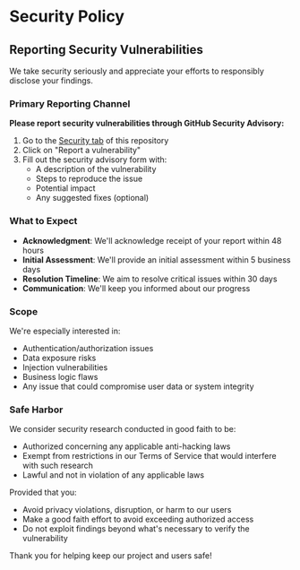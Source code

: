 # Security Policy

## Reporting Security Vulnerabilities

We take security seriously and appreciate your efforts to responsibly disclose your findings.

### Primary Reporting Channel

**Please report security vulnerabilities through GitHub Security Advisory:**

1. Go to the [Security tab](../../security) of this repository
2. Click on "Report a vulnerability"
3. Fill out the security advisory form with:
   - A description of the vulnerability
   - Steps to reproduce the issue
   - Potential impact
   - Any suggested fixes (optional)

### What to Expect

- **Acknowledgment**: We'll acknowledge receipt of your report within 48 hours
- **Initial Assessment**: We'll provide an initial assessment within 5 business days
- **Resolution Timeline**: We aim to resolve critical issues within 30 days
- **Communication**: We'll keep you informed about our progress

### Scope

We're especially interested in:
- Authentication/authorization issues
- Data exposure risks
- Injection vulnerabilities
- Business logic flaws
- Any issue that could compromise user data or system integrity

### Safe Harbor

We consider security research conducted in good faith to be:
- Authorized concerning any applicable anti-hacking laws
- Exempt from restrictions in our Terms of Service that would interfere with such research
- Lawful and not in violation of any applicable laws

Provided that you:
- Avoid privacy violations, disruption, or harm to our users
- Make a good faith effort to avoid exceeding authorized access
- Do not exploit findings beyond what's necessary to verify the vulnerability

Thank you for helping keep our project and users safe!